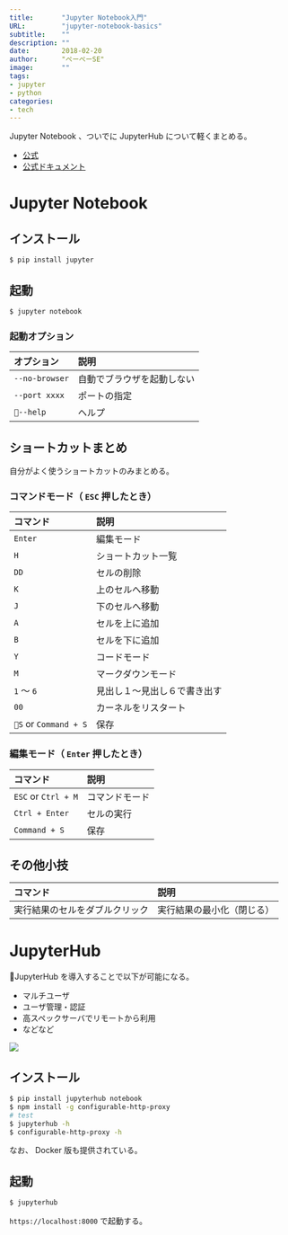 ```yaml
---
title:       "Jupyter Notebook入門"
URL:         "jupyter-notebook-basics"
subtitle:    ""
description: ""
date:        2018-02-20
author:      "ぺーぺーSE"
image:       ""
tags:
- jupyter
- python
categories:
- tech
---
```


Jupyter Notebook 、ついでに JupyterHub について軽くまとめる。

<!--more-->

- [公式](http://jupyter.org/)
- [公式ドキュメント](http://jupyter.org/documentation)

# Jupyter Notebook

## インストール

```bash
$ pip install jupyter
```

## 起動

```bash
$ jupyter notebook
```

### 起動オプション

|オプション|説明|
|:---|:---|
| `--no-browser` |自動でブラウザを起動しない|
| `--port xxxx` |ポートの指定|
| `--help` |ヘルプ|

## ショートカットまとめ

自分がよく使うショートカットのみまとめる。

### コマンドモード（ `ESC` 押したとき）

|コマンド|説明|
|:---|:---|
| `Enter` |編集モード|
| `H` |ショートカット一覧|
| `DD` |セルの削除|
| `K` |上のセルへ移動|
| `J` |下のセルへ移動|
| `A` |セルを上に追加|
| `B` |セルを下に追加|
| `Y` |コードモード|
| `M` |マークダウンモード|
| `1` 〜 `6` |見出し１〜見出し６で書き出す|
| `00` |カーネルをリスタート|
| `S` or `Command + S` |保存|

### 編集モード（ `Enter` 押したとき）

|コマンド|説明|
|:---|:---|
| `ESC` or `Ctrl + M` |コマンドモード|
| `Ctrl + Enter` |セルの実行|
| `Command + S` |保存|

## その他小技

|コマンド|説明|
|:---|:---|
|実行結果のセルをダブルクリック|実行結果の最小化（閉じる）|

# JupyterHub

JupyterHub を導入することで以下が可能になる。

- マルチユーザ
- ユーザ管理・認証
- 高スペックサーバでリモートから利用
- などなど

<img src="https://jupyterhub.readthedocs.io/en/stable/_images/jhub-parts.png" />

## インストール

```bash
$ pip install jupyterhub notebook
$ npm install -g configurable-http-proxy
# test
$ jupyterhub -h
$ configurable-http-proxy -h
```

なお、 Docker 版も提供されている。

## 起動

```bash
$ jupyterhub
```

`https://localhost:8000` で起動する。